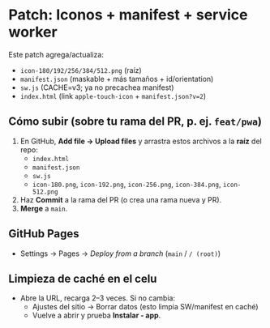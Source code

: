 
# Patch: Iconos + manifest + service worker

Este patch agrega/actualiza:
- `icon-180/192/256/384/512.png` (raíz)
- `manifest.json` (maskable + más tamaños + id/orientation)
- `sw.js` (CACHE=v3; ya no precachea manifest)
- `index.html` (link `apple-touch-icon` + `manifest.json?v=2`)

## Cómo subir (sobre tu rama del PR, p. ej. `feat/pwa`)
1) En GitHub, **Add file → Upload files** y arrastra estos archivos a la **raíz** del repo:
   - `index.html`
   - `manifest.json`
   - `sw.js`
   - `icon-180.png`, `icon-192.png`, `icon-256.png`, `icon-384.png`, `icon-512.png`
2) Haz **Commit** a la rama del PR (o crea una rama nueva y PR).
3) **Merge** a `main`.

## GitHub Pages
- Settings → Pages → *Deploy from a branch* (`main` / `/ (root)`)

## Limpieza de caché en el celu
- Abre la URL, recarga 2–3 veces. Si no cambia:
  - Ajustes del sitio → Borrar datos (esto limpia SW/manifest en caché)
  - Vuelve a abrir y prueba **Instalar - app**.

